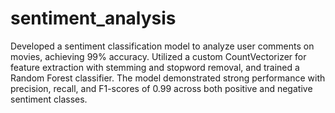 # sentiment_analysis
Developed a sentiment classification model to analyze user comments on movies, achieving 99% accuracy. Utilized a custom CountVectorizer for feature extraction with stemming and stopword removal, and trained a Random Forest classifier. The model demonstrated strong performance with precision, recall, and F1-scores of 0.99 across both positive and negative sentiment classes.
